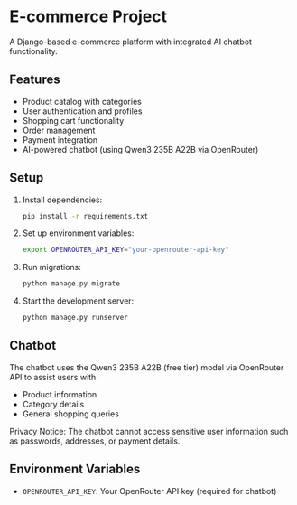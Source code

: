 # E-commerce Project

A Django-based e-commerce platform with integrated AI chatbot functionality.

## Features
- Product catalog with categories
- User authentication and profiles
- Shopping cart functionality
- Order management
- Payment integration
- AI-powered chatbot (using Qwen3 235B A22B via OpenRouter)

## Setup

1. Install dependencies:
   ```bash
   pip install -r requirements.txt
   ```

2. Set up environment variables:
   ```bash
   export OPENROUTER_API_KEY="your-openrouter-api-key"
   ```

3. Run migrations:
   ```bash
   python manage.py migrate
   ```

4. Start the development server:
   ```bash
   python manage.py runserver
   ```

## Chatbot

The chatbot uses the Qwen3 235B A22B (free tier) model via OpenRouter API to assist users with:
- Product information
- Category details
- General shopping queries

Privacy Notice: The chatbot cannot access sensitive user information such as passwords, addresses, or payment details.

## Environment Variables

- `OPENROUTER_API_KEY`: Your OpenRouter API key (required for chatbot)